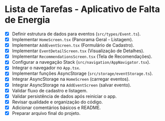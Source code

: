 # Lista de Tarefas - Aplicativo de Falta de Energia

*   [x] Definir estrutura de dados para eventos (`src/types/Event.ts`).
*   [x] Implementar `HomeScreen.tsx` (Panorama Geral - Listagem).
*   [x] Implementar `AddEventScreen.tsx` (Formulário de Cadastro).
*   [x] Implementar `EventDetailScreen.tsx` (Visualização de Detalhes).
*   [x] Implementar `RecommendationsScreen.tsx` (Tela de Recomendações).
*   [x] Configurar a navegação Stack (`src/navigation/AppNavigator.tsx`).
*   [x] Integrar o navegador no `App.tsx`.
*   [x] Implementar funções AsyncStorage (`src/storage/eventStorage.ts`).
*   [x] Integrar AsyncStorage na `HomeScreen` (carregar eventos).
*   [x] Integrar AsyncStorage na `AddEventScreen` (salvar evento).
*   [x] Validar fluxo de cadastro e listagem.
*   [x] Validar persistência de dados após reiniciar o app.
*   [x] Revisar qualidade e organização do código.
*   [x] Adicionar comentários básicos e README.
*   [x] Preparar arquivo final do projeto.
